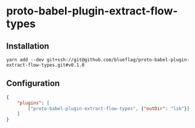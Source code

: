 # proto-babel-plugin-extract-flow-types


## Installation

```
yarn add --dev git+ssh://git@github.com/blueflag/proto-babel-plugin-extract-flow-types.git#v0.1.0
```


## Configuration

```json
{
    "plugins": [
        ["proto-babel-plugin-extract-flow-types", {"outDir": "lib"}]
    ]
}
```
